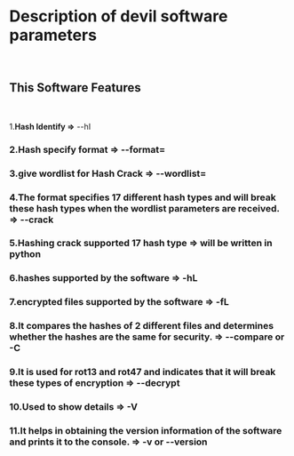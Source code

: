 
# Description of devil software parameters

<br>

## This Software Features

<br>

 1.**Hash Identify =>** --hI
### 2.Hash specify format => --format=
### 3.give wordlist for Hash Crack => --wordlist=
### 4.The format specifies 17 different hash types and will break these hash types when the wordlist parameters are received. => --crack
### 5.Hashing crack supported 17 hash type => will be written in python
### 6.hashes supported by the software => -hL
### 7.encrypted files supported by the software => -fL
### 8.It compares the hashes of 2 different files and determines whether the hashes are the same for security. => --compare or -C
### 9.It is used for rot13 and rot47 and indicates that it will break these types of encryption => --decrypt
### 10.Used to show details => -V
### 11.It helps in obtaining the version information of the software and prints it to the console. => -v or --version
